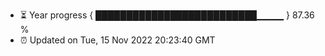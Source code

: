 - ⏳ Year progress { ██████████████████████████▁▁▁▁ } 87.36 %
- ⏰ Updated on Tue, 15 Nov 2022 20:23:40 GMT

